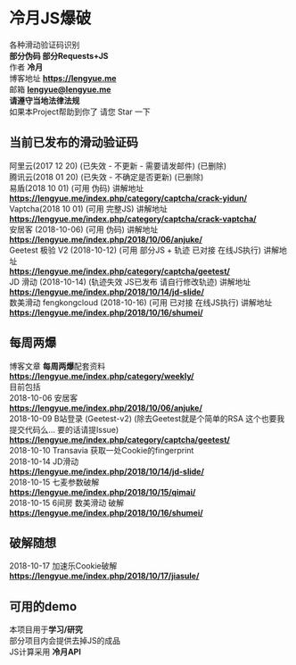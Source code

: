 # 冷月JS爆破 
各种滑动验证码识别  
**部分伪码 部分Requests+JS**  
作者 **冷月**  
博客地址 **https://lengyue.me**  
邮箱 **lengyue@lengyue.me**  
**请遵守当地法律法规**  
如果本Project帮助到你了 请您 Star 一下  

## 当前已发布的滑动验证码
阿里云(2017 12 20) (已失效 - 不更新 - 需要请发邮件)  (已删除)  
腾讯云(2018 01 20) (已失效 - 不确定是否更新)  (已删除)  
易盾(2018 10 01) (可用 伪码)  讲解地址  
  **https://lengyue.me/index.php/category/captcha/crack-yidun/**  
Vaptcha(2018 10 01) (可用 完整JS)  讲解地址  
  **https://lengyue.me/index.php/category/captcha/crack-vaptcha/**  
安居客 (2018-10-06) (可用 伪码) 讲解地址  
**https://lengyue.me/index.php/2018/10/06/anjuke/**  
Geetest 极验 V2 (2018-10-12) (可用 部分JS + 轨迹 已对接 在线JS执行) 讲解地址  
**https://lengyue.me/index.php/category/captcha/geetest/**  
JD 滑动 (2018-10-14) (轨迹失效 JS已发布 请自行修改轨迹) 讲解地址  
**https://lengyue.me/index.php/2018/10/14/jd-slide/**  
数美滑动 fengkongcloud (2018-10-16) (可用 已对接 在线JS执行) 讲解地址  
**https://lengyue.me/index.php/2018/10/16/shumei/**  
## 每周两爆  
博客文章 **每周两爆**配套资料  
**https://lengyue.me/index.php/category/weekly/**  
目前包括  
2018-10-06 安居客  
**https://lengyue.me/index.php/2018/10/06/anjuke/**  
2018-10-09 B站登录 (Geetest-v2) (除去Geetest就是个简单的RSA 这个也要我提交代码么... 要的话请提Issue)  
**https://lengyue.me/index.php/category/captcha/geetest/**  
2018-10-10 Transavia 获取一处Cookie的fingerprint  
2018-10-14 JD滑动  
**https://lengyue.me/index.php/2018/10/14/jd-slide/**  
2018-10-15 七麦参数破解  
**https://lengyue.me/index.php/2018/10/15/qimai/**  
2018-10-15 6间房 数美滑动 破解  
**https://lengyue.me/index.php/2018/10/16/shumei/**  
## 破解随想
2018-10-17 加速乐Cookie破解  
**https://lengyue.me/index.php/2018/10/17/jiasule/**  
## 可用的demo
本项目用于**学习/研究**    
部分项目内会提供去掉JS的成品  
JS计算采用 **冷月API**  


